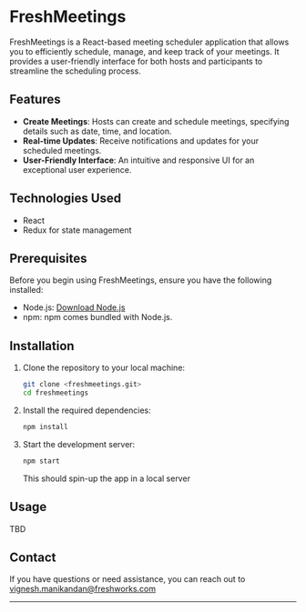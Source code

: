 # FreshMeetings
FreshMeetings is a React-based meeting scheduler application that allows you to efficiently schedule, manage, and keep track of your meetings. It provides a user-friendly interface for both hosts and participants to streamline the scheduling process.

## Features

- **Create Meetings**: Hosts can create and schedule meetings, specifying details such as date, time, and location.
- **Real-time Updates**: Receive notifications and updates for your scheduled meetings.
- **User-Friendly Interface**: An intuitive and responsive UI for an exceptional user experience.

## Technologies Used

- React
- Redux for state management

## Prerequisites

Before you begin using FreshMeetings, ensure you have the following installed:

- Node.js: [Download Node.js](https://nodejs.org/)
- npm: npm comes bundled with Node.js.

## Installation

1. Clone the repository to your local machine:

   ```bash
   git clone <freshmeetings.git>
   cd freshmeetings
   ```

2. Install the required dependencies:

   ```bash
   npm install
   ```

3. Start the development server:

   ```bash
   npm start
   ```
   This should spin-up the app in a local server

## Usage

TBD

## Contact

If you have questions or need assistance, you can reach out to vignesh.manikandan@freshworks.com

---
